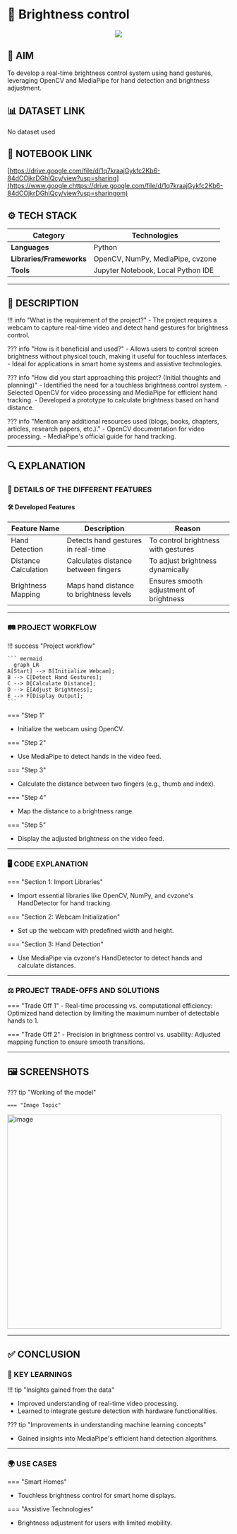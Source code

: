 # 📜 Brightness control  
<div align="center">
    <img src="https://user-images.githubusercontent.com/59369441/116009572-1542a280-a638-11eb-9d94-2a2d38b856a5.PNG" />
</div>

## 🎯 AIM 
To develop a real-time brightness control system using hand gestures, leveraging OpenCV and MediaPipe for hand detection and brightness adjustment.


## 📊 DATASET LINK 
No dataset used

## 📓 NOTEBOOK LINK 
<!-- Provide the link to the notebook where you solved the project. It must be only Kaggle public notebook link. -->
[https://drive.google.com/file/d/1q7kraajGykfc2Kb6-84dCOjkrDGhIQcy/view?usp=sharing](https://www.google.chttps://drive.google.com/file/d/1q7kraajGykfc2Kb6-84dCOjkrDGhIQcy/view?usp=sharingom)


## ⚙️ TECH STACK

| **Category**             | **Technologies**                            |
|--------------------------|---------------------------------------------|
| **Languages**            | Python                          |
| **Libraries/Frameworks** | OpenCV, NumPy, MediaPipe, cvzone                    |
| **Tools**                | Jupyter Notebook, Local Python IDE               |


--- 

## 📝 DESCRIPTION 
!!! info "What is the requirement of the project?"
    - The project requires a webcam to capture real-time video and detect hand gestures for brightness control.

??? info "How is it beneficial and used?"
     - Allows users to control screen brightness without physical touch, making it useful for touchless interfaces. 
     - Ideal for applications in smart home systems and assistive technologies. 

??? info "How did you start approaching this project? (Initial thoughts and planning)"
    - Identified the need for a touchless brightness control system. 
    - Selected OpenCV for video processing and MediaPipe for efficient hand tracking. 
    - Developed a prototype to calculate brightness based on hand distance. 

??? info "Mention any additional resources used (blogs, books, chapters, articles, research papers, etc.)."
    - OpenCV documentation for video processing. 
    - MediaPipe's official guide for hand tracking. 


--- 

## 🔍 EXPLANATION 

### 🧩 DETAILS OF THE DIFFERENT FEATURES 

#### 🛠 Developed Features 

| Feature Name | Description | Reason   |
|--------------|-------------|----------|
| Hand Detection  | Detects hand gestures in real-time   | To control brightness with gestures |
| Distance Calculation    | Calculates distance between fingers   | To adjust brightness dynamically |
| Brightness Mapping    | Maps hand distance to brightness levels   | Ensures smooth adjustment of brightness |


--- 

### 🛤 PROJECT WORKFLOW 

!!! success "Project workflow"

    ``` mermaid
      graph LR
    A[Start] --> B[Initialize Webcam];
    B --> C[Detect Hand Gestures];
    C --> D[Calculate Distance];
    D --> E[Adjust Brightness];
    E --> F[Display Output];
    ```

=== "Step 1"
- Initialize the webcam using OpenCV.


=== "Step 2"
- Use MediaPipe to detect hands in the video feed.

=== "Step 3"
- Calculate the distance between two fingers (e.g., thumb and index).

=== "Step 4"
- Map the distance to a brightness range.

=== "Step 5"
- Display the adjusted brightness on the video feed.

--- 

### 🖥 CODE EXPLANATION 

=== "Section 1: Import Libraries" 
- Import essential libraries like OpenCV, NumPy, and cvzone's HandDetector for hand tracking.

=== "Section 2: Webcam Initialization" 
- Set up the webcam with predefined width and height.

=== "Section 3: Hand Detection" 
- Use MediaPipe via cvzone's HandDetector to detect hands and calculate distances.


--- 

### ⚖️ PROJECT TRADE-OFFS AND SOLUTIONS 


=== "Trade Off 1" 
    - Real-time processing vs. computational efficiency: Optimized hand detection by limiting the maximum number of detectable hands to 1.


=== "Trade Off 2" 
    - Precision in brightness control vs. usability: Adjusted mapping function to ensure smooth transitions.

--- 

## 🖼 SCREENSHOTS 
??? tip "Working of the model"

    === "Image Topic"
<img width="485" alt="image" src="https://github.com/user-attachments/assets/4b7ea465-a916-4592-9026-9bfa41711763" />



--- 

## ✅ CONCLUSION 

### 🔑 KEY LEARNINGS 
!!! tip "Insights gained from the data" 
- Improved understanding of real-time video processing. 
- Learned to integrate gesture detection with hardware functionalities.

??? tip "Improvements in understanding machine learning concepts" 
- Gained insights into MediaPipe's efficient hand detection algorithms.

--- 

### 🌍 USE CASES
=== "Smart Homes" 
- Touchless brightness control for smart home displays.

=== "Assistive Technologies" 
- Brightness adjustment for users with limited mobility.

